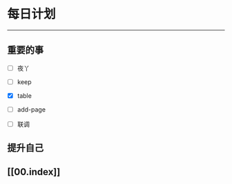 
# 每日计划
---
## 重要的事

- [ ]    夜丫
- [ ]   keep
- [x]  table
- [ ] add-page
- [ ] 联调



## 提升自己

  



## [[00.index]]










